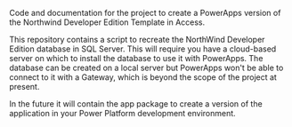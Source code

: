 Code and documentation for the project to create a PowerApps version of the Northwind Developer Edition Template in Access.

This repository contains a script to recreate the NorthWind Developer Edition database in SQL Server.
    This will require you have a cloud-based server on which to install the database to use it with PowerApps.
    The database can be created on a local server but PowerApps won't be able to connect to it with a Gateway, 
    which is beyond the scope of the project at present.
    
In the future it will contain the app package to create a version of the application in your Power Platform development environment.
